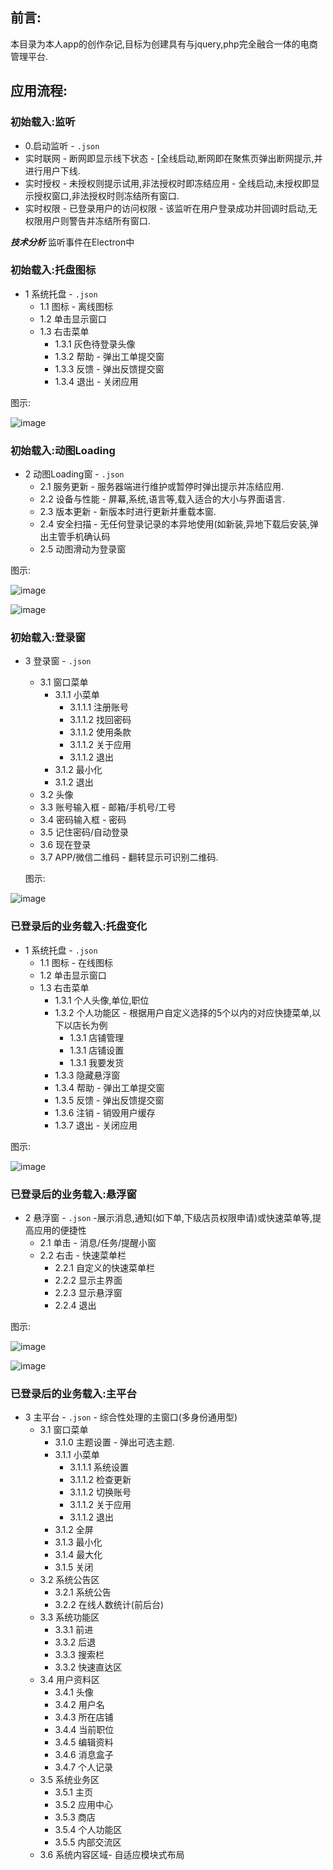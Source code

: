 ## 前言:
本目录为本人app的创作杂记,目标为创建具有与jquery,php完全融合一体的电商管理平台.

## 应用流程:

### 初始载入:监听

* 0.启动监听 - `.json`
* 实时联网 - 断网即显示线下状态 - [全线启动,断网即在聚焦页弹出断网提示,并进行用户下线.
* 实时授权 - 未授权则提示试用,非法授权时即冻结应用 - 全线启动,未授权即显示授权窗口,非法授权时则冻结所有窗口.
* 实时权限 - 已登录用户的访问权限 - 该监听在用户登录成功并回调时启动,无权限用户则警告并冻结所有窗口.

**_技术分析_**
监听事件在Electron中






### 初始载入:托盘图标

* 1 系统托盘 - `.json`
  * 1.1 图标 - 离线图标
  * 1.2 单击显示窗口
  * 1.3 右击菜单
    * 1.3.1 灰色待登录头像
    * 1.3.2 帮助 - 弹出工单提交窗
    * 1.3.3 反馈 - 弹出反馈提交窗
    * 1.3.4 退出 - 关闭应用
    
图示:

![image](images/03.png)

### 初始载入:动图Loading

* 2 动图Loading窗 - `.json`
   * 2.1 服务更新 - 服务器端进行维护或暂停时弹出提示并冻结应用.
   * 2.2 设备与性能 - 屏幕,系统,语言等,载入适合的大小与界面语言.
   * 2.3 版本更新 - 新版本时进行更新并重载本窗.
   * 2.4 安全扫描 - 无任何登录记录的本异地使用(如新装,异地下载后安装,弹出主管手机确认码
   * 2.5 动图滑动为登录窗
   
 图示:
 
![image](images/01.png)

![image](images/02.gif)

### 初始载入:登录窗

* 3 登录窗 - `.json`
   * 3.1 窗口菜单
     * 3.1.1 小菜单
        * 3.1.1.1 注册账号
        * 3.1.1.2 找回密码
        * 3.1.1.2 使用条款
        * 3.1.1.2 关于应用
        * 3.1.1.2 退出
     * 3.1.2 最小化
     * 3.1.2 退出
   * 3.2 头像
   * 3.3 账号输入框 - 邮箱/手机号/工号
   * 3.4 密码输入框 - 密码
   * 3.5 记住密码/自动登录
   * 3.6 现在登录
   * 3.7 APP/微信二维码 - 翻转显示可识别二维码.
   
   图示:
 
![image](images/05.png) 

### 已登录后的业务载入:托盘变化

* 1 系统托盘 - `.json`
  * 1.1 图标 - 在线图标
  * 1.2 单击显示窗口
  * 1.3 右击菜单
    * 1.3.1 个人头像,单位,职位
    * 1.3.2 个人功能区 - 根据用户自定义选择的5个以内的对应快捷菜单,以下以店长为例
        * 1.3.1 店铺管理
        * 1.3.1 店铺设置
        * 1.3.1 我要发货
    * 1.3.3 隐藏悬浮窗
    * 1.3.4 帮助 - 弹出工单提交窗
    * 1.3.5 反馈 - 弹出反馈提交窗
    * 1.3.6 注销 - 销毁用户缓存
    * 1.3.7 退出 - 关闭应用
   
 图示:
 
![image](images/04.png)

### 已登录后的业务载入:悬浮窗

* 2 悬浮窗 - `.json` -展示消息,通知(如下单,下级店员权限申请)或快速菜单等,提高应用的便捷性
  * 2.1 单击 - 消息/任务/提醒小窗
  * 2.2 右击 - 快速菜单栏
    * 2.2.1 自定义的快速菜单栏
    * 2.2.2 显示主界面
    * 2.2.3 显示悬浮窗
    * 2.2.4 退出

 图示:
 
![image](images/06.png)
 
![image](images/07.png)

### 已登录后的业务载入:主平台

* 3 主平台 - `.json` - 综合性处理的主窗口(多身份通用型)
   * 3.1 窗口菜单
     * 3.1.0 主题设置 - 弹出可选主题. 
     * 3.1.1 小菜单
        * 3.1.1.1 系统设置
        * 3.1.1.2 检查更新
        * 3.1.1.2 切换账号
        * 3.1.1.2 关于应用
        * 3.1.1.2 退出
     * 3.1.2 全屏
     * 3.1.3 最小化
     * 3.1.4 最大化
     * 3.1.5 关闭
   * 3.2 系统公告区
     * 3.2.1 系统公告
     * 3.2.2 在线人数统计(前后台)
   * 3.3 系统功能区
     * 3.3.1 前进
     * 3.3.2 后退
     * 3.3.3 搜索栏
     * 3.3.2 快速直达区
   * 3.4 用户资料区
     * 3.4.1 头像
     * 3.4.2 用户名
     * 3.4.3 所在店铺
     * 3.4.4 当前职位
     * 3.4.5 编辑资料
     * 3.4.6 消息盒子
     * 3.4.7 个人记录
   * 3.5 系统业务区
     * 3.5.1 主页
     * 3.5.2 应用中心
     * 3.5.3 商店
     * 3.5.4 个人功能区
     * 3.5.5 内部交流区
   * 3.6 系统内容区域- 自适应模块式布局
